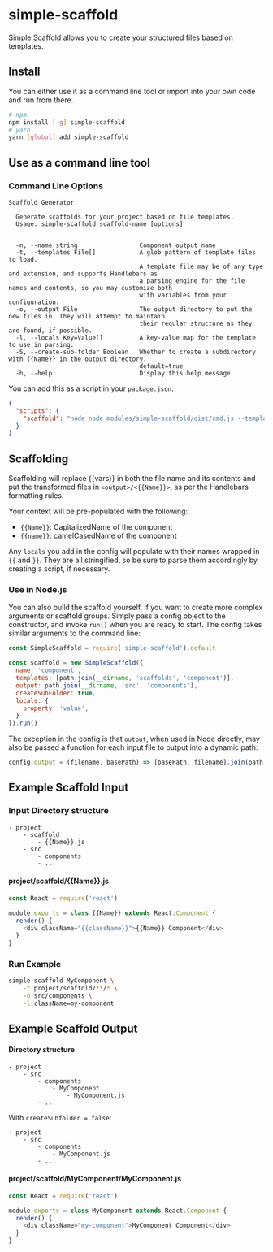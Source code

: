 # simple-scaffold
Simple Scaffold allows you to create your structured files based on templates.

## Install
You can either use it as a command line tool or import into your own code and run from there.

```bash
# npm
npm install [-g] simple-scaffold
# yarn
yarn [global] add simple-scaffold
```

## Use as a command line tool

### Command Line Options

    Scaffold Generator

      Generate scaffolds for your project based on file templates.
      Usage: simple-scaffold scaffold-name [options]


      -n, --name string                 Component output name
      -t, --templates File[]            A glob pattern of template files to load.
                                        A template file may be of any type and extension, and supports Handlebars as
                                        a parsing engine for the file names and contents, so you may customize both
                                        with variables from your configuration.
      -o, --output File                 The output directory to put the new files in. They will attempt to maintain
                                        their regular structure as they are found, if possible.
      -l, --locals Key=Value[]          A key-value map for the template to use in parsing.
      -S, --create-sub-folder Boolean   Whether to create a subdirectory with {{Name}} in the output directory.
                                        default=true
      -h, --help                        Display this help message

You can add this as a script in your `package.json`:

```json
{
  "scripts": {
    "scaffold": "node node_modules/simple-scaffold/dist/cmd.js --template scaffolds/component/**/* --output src/components --locals myProp=\"propname\",myVal=123"
  }
}
```

## Scaffolding
Scaffolding will replace {{vars}} in both the file name and its contents and put the transformed files
in `<output>/<{{Name}}>`, as per the Handlebars formatting rules.

Your context will be pre-populated with the following:
- `{{Name}}`: CapitalizedName of the component
- `{{name}}`: camelCasedName of the component

Any `locals` you add in the config will populate with their names wrapped in `{{` and `}}`.
They are all stringified, so be sure to parse them accordingly by creating a script, if necessary.

### Use in Node.js
You can also build the scaffold yourself, if you want to create more complex arguments or scaffold groups.
Simply pass a config object to the constructor, and invoke `run()` when you are ready to start.
The config takes similar arguments to the command line:

```javascript
const SimpleScaffold = require('simple-scaffold').default

const scaffold = new SimpleScaffold({
  name: 'component',
  templates: [path.join(__dirname, 'scaffolds', 'component')],
  output: path.join(__dirname, 'src', 'components'),
  createSubFolder: true,
  locals: {
    property: 'value',
  }
}).run()
```

The exception in the config is that `output`, when used in Node directly, may also be passed a function for each input file to output into a dynamic path:
```javascript
config.output = (filename, basePath) => [basePath, filename].join(path.sep)
```

## Example Scaffold Input

### Input Directory structure
```
- project
    - scaffold
        - {{Name}}.js
    - src
        - components
        - ...
```

#### project/scaffold/{{Name}}.js
```js
const React = require('react')

module.exports = class {{Name}} extends React.Component {
  render() {
    <div className="{{className}}">{{Name}} Component</div>
  }
}
```

### Run Example
```bash
simple-scaffold MyComponent \
    -t project/scaffold/**/* \
    -o src/components \
    -l className=my-component
```

## Example Scaffold Output
#### Directory structure
```
- project
    - src
        - components
            - MyComponent
                - MyComponent.js
        - ...
```

With `createSubfolder = false`:
```
- project
    - src
        - components
            - MyComponent.js
        - ...
```

#### project/scaffold/MyComponent/MyComponent.js
```js
const React = require('react')

module.exports = class MyComponent extends React.Component {
  render() {
    <div className="my-component">MyComponent Component</div>
  }
}
```
